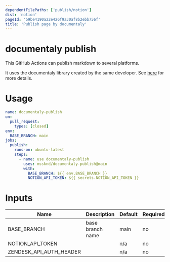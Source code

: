 ```yaml
---
dependentFilePaths: ['publish/notion']
dist: 'notion'
pageId: '59be4190a22e426f9a30af8b2ebb756f'
title: 'Publish page by documentaly'
---
```

# documentaly publish

This GitHub Actions can publish markdown to several platforms.

It uses the documentaly library created by the same developer. See
[here](https://github.com/MssKnd/documentaly) for more details.

# Usage

```yaml
name: documentaly-publish
on:
  pull_request:
    types: [closed]
env:
  BASE_BRANCH: main
jobs:
  publish:
    runs-on: ubuntu-latest
    steps:
      - name: use documentaly-publish
        uses: mssknd/documentaly-publish@main
        with:
          BASE_BRANCH: ${{ env.BASE_BRANCH }}
          NOTION_API_TOKEN: ${{ secrets.NOTION_API_TOKEN }}
```

# Inputs

| Name                    | Description      | Default | Required |
| ----------------------- | ---------------- | ------- | -------- |
| BASE_BRANCH             | base branch name | main    | no       |
| NOTION_API_TOKEN        |                  | n/a     | no       |
| ZENDESK_API_AUTH_HEADER |                  | n/a     | no       |
